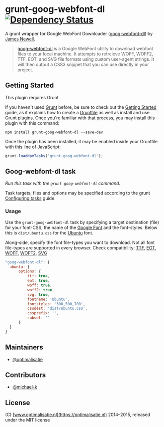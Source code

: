 grunt-goog-webfont-dl [![Dependency Status](https://david-dm.org/optimalisatie/grunt-goog-webfont-dl.svg)](https://david-dm.org/optimalisatie/grunt-goog-webfont-dl)
=====================

A grunt wrapper for Google WebFont Downloader ([goog-webfont-dl](https://github.com/jrnewell/goog-webfont-dl)) by [James Newell](https://github.com/jrnewell).

> [goog-webfont-dl](https://github.com/jrnewell/goog-webfont-dl) is a Google WebFont utility to download webfont files to your local machine. It attempts to retreieve WOFF, WOFF2, TTF, EOT, and SVG file formats using custom user-agent strings. It will then output a CSS3 snippet that you can use directly in your project.

## Getting Started

This plugin requires Grunt

If you haven't used [Grunt](http://gruntjs.com/) before, be sure to check out the
[Getting Started](http://gruntjs.com/getting-started) guide, as it explains how to create
a [Gruntfile](http://gruntjs.com/sample-gruntfile) as well as install and use Grunt plugins.
Once you're familiar with that process, you may install this plugin with this command:

```shell
npm install grunt-goog-webfont-dl --save-dev
```

Once the plugin has been installed, it may be enabled inside your Gruntfile with this line of JavaScript:

```js
grunt.loadNpmTasks('grunt-goog-webfont-dl');
```

## Goog-webfont-dl task

_Run this task with the `grunt goog-webfont-dl` command._

Task targets, files and options may be specified according to the grunt [Configuring tasks](http://gruntjs.com/configuring-tasks) guide.


### Usage

Use the `grunt-goog-webfont-dl` task by specifying a target destination (file) for your font-CSS, the name of the [Google Font](https://www.google.com/fonts/) and the font-styles.
Below this is `dist/ubuntu.css` for the [Ubuntu](https://www.google.com/fonts/specimen/Ubuntu) font.

Along-side, specify the font file-types you want to download. Not all font file-types are supported in every browser. Check compatibility: [TTF](http://caniuse.com/#feat=ttf), [EOT](http://caniuse.com/#search=eot), [WOFF](http://caniuse.com/#search=woff), [WOFF2](http://caniuse.com/#search=woff2), [SVG](http://caniuse.com/#search=svg)

```js
"goog-webfont-dl": {
  ubuntu: {
      options: {
          ttf: true,
          eot: true,
          woff: true,
          woff2: true,
          svg: true,
          fontname: 'Ubuntu',
          fontstyles: '300,500,700',
          cssdest: 'dist/ubuntu.css',
          cssprefix: '',
          subset: ''
      }
  }
}
```

## Maintainers

* [@optimalisatie](https://github.com/optimalisatie)

## Contributors

* [@michael-k](https://github.com/michael-k)

## License

(C) [www.optimalisatie.nl](https://optimalisatie.nl) 2014–2015, released under the MIT license
